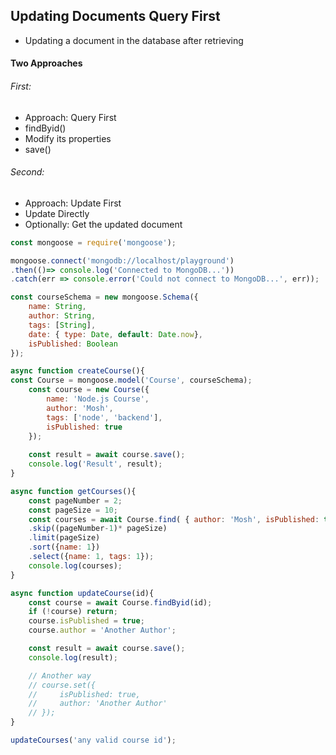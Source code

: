 ## Updating Documents Query First

- Updating a document in the database after retrieving

#### Two Approaches 
###### First: 
- Approach: Query First
- findByid()
- Modify its properties
- save()

###### Second:
- Approach: Update First
- Update Directly
- Optionally: Get the updated document

```js
const mongoose = require('mongoose');

mongoose.connect('mongodb://localhost/playground')
.then(()=> console.log('Connected to MongoDB...'))
.catch(err => console.error('Could not connect to MongoDB...', err));

const courseSchema = new mongoose.Schema({
    name: String,
    author: String,
    tags: [String],
    date: { type: Date, default: Date.now},
    isPublished: Boolean
});

async function createCourse(){
const Course = mongoose.model('Course', courseSchema);
    const course = new Course({
        name: 'Node.js Course',
        author: 'Mosh',
        tags: ['node', 'backend'],
        isPublished: true
    });
    
    const result = await course.save();
    console.log('Result', result);
}

async function getCourses(){
    const pageNumber = 2;
    const pageSize = 10;
    const courses = await Course.find( { author: 'Mosh', isPublished: true } )
    .skip((pageNumber-1)* pageSize)
    .limit(pageSize)
    .sort({name: 1})
    .select({name: 1, tags: 1});
    console.log(courses);
}

async function updateCourse(id){
    const course = await Course.findByid(id);
    if (!course) return;
    course.isPublished = true;
    course.author = 'Another Author';

    const result = await course.save();
    console.log(result);

    // Another way
    // course.set({
    //     isPublished: true,
    //     author: 'Another Author'
    // });
}

updateCourses('any valid course id');
```